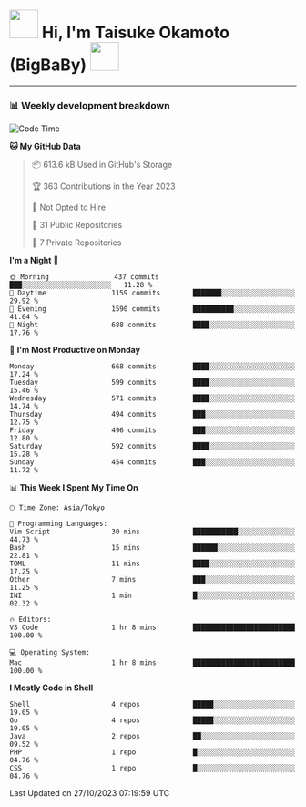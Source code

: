 <!-- Title -->
<h1>
    <img src="https://media.tenor.com/TlyRveJkgo4AAAAi/cloud-cloud-strife.gif" width="50"/> 
    Hi, I'm Taisuke Okamoto (BigBaBy) 
    <img src="https://media.tenor.com/TlyRveJkgo4AAAAi/cloud-cloud-strife.gif" width="50"/>
</h1>

---

<h3> 📊 Weekly development breakdown </h3>
<!-- waka-readme-stats -->

<!--START_SECTION:waka-->
![Code Time](http://img.shields.io/badge/Code%20Time-1%2C642%20hrs%208%20mins-blue)

**🐱 My GitHub Data** 

> 📦 613.6 kB Used in GitHub's Storage 
 > 
> 🏆 363 Contributions in the Year 2023
 > 
> 🚫 Not Opted to Hire
 > 
> 📜 31 Public Repositories 
 > 
> 🔑 7 Private Repositories 
 > 
**I'm a Night 🦉** 

```text
🌞 Morning                437 commits         ███░░░░░░░░░░░░░░░░░░░░░░   11.28 % 
🌆 Daytime                1159 commits        ███████░░░░░░░░░░░░░░░░░░   29.92 % 
🌃 Evening                1590 commits        ██████████░░░░░░░░░░░░░░░   41.04 % 
🌙 Night                  688 commits         ████░░░░░░░░░░░░░░░░░░░░░   17.76 % 
```
📅 **I'm Most Productive on Monday** 

```text
Monday                   668 commits         ████░░░░░░░░░░░░░░░░░░░░░   17.24 % 
Tuesday                  599 commits         ████░░░░░░░░░░░░░░░░░░░░░   15.46 % 
Wednesday                571 commits         ████░░░░░░░░░░░░░░░░░░░░░   14.74 % 
Thursday                 494 commits         ███░░░░░░░░░░░░░░░░░░░░░░   12.75 % 
Friday                   496 commits         ███░░░░░░░░░░░░░░░░░░░░░░   12.80 % 
Saturday                 592 commits         ████░░░░░░░░░░░░░░░░░░░░░   15.28 % 
Sunday                   454 commits         ███░░░░░░░░░░░░░░░░░░░░░░   11.72 % 
```


📊 **This Week I Spent My Time On** 

```text
🕑︎ Time Zone: Asia/Tokyo

💬 Programming Languages: 
Vim Script               30 mins             ███████████░░░░░░░░░░░░░░   44.73 % 
Bash                     15 mins             ██████░░░░░░░░░░░░░░░░░░░   22.81 % 
TOML                     11 mins             ████░░░░░░░░░░░░░░░░░░░░░   17.25 % 
Other                    7 mins              ███░░░░░░░░░░░░░░░░░░░░░░   11.25 % 
INI                      1 min               █░░░░░░░░░░░░░░░░░░░░░░░░   02.32 % 

🔥 Editors: 
VS Code                  1 hr 8 mins         █████████████████████████   100.00 % 

💻 Operating System: 
Mac                      1 hr 8 mins         █████████████████████████   100.00 % 
```

**I Mostly Code in Shell** 

```text
Shell                    4 repos             █████░░░░░░░░░░░░░░░░░░░░   19.05 % 
Go                       4 repos             █████░░░░░░░░░░░░░░░░░░░░   19.05 % 
Java                     2 repos             ██░░░░░░░░░░░░░░░░░░░░░░░   09.52 % 
PHP                      1 repo              █░░░░░░░░░░░░░░░░░░░░░░░░   04.76 % 
CSS                      1 repo              █░░░░░░░░░░░░░░░░░░░░░░░░   04.76 % 
```




 Last Updated on 27/10/2023 07:19:59 UTC
<!--END_SECTION:waka-->
